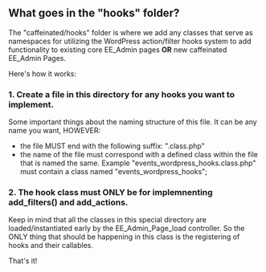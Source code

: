 ## What goes in the "hooks" folder?

The "caffeinated/hooks" folder is where we add any classes that serve as namespaces for utilizing the WordPress action/filter hooks system to add functionality to existing core EE_Admin pages **OR** new caffeinated EE_Admin Pages.

Here's how it works:

### 1. Create a file in this directory for any hooks you want to implement.

Some important things about the naming structure of this file.  It can be any name you want, HOWEVER:

* the file MUST end with the following suffix:  ".class.php"
* the name of the file must correspond with a defined class within the file that is named the same.  Example "events_wordpress_hooks.class.php" must contain a class named "events_wordpress_hooks";


### 2. The hook class must ONLY be for implemnenting add_filters() and add_actions.

Keep in mind that all the classes in this special directory are loaded/instantiated early by the EE_Admin_Page_load controller.  So the ONLY thing that should be happening in this class is the registering of hooks and their callables.  

That's it!